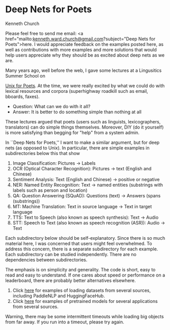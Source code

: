 # Deep Nets for Poets

Kenneth Church
<p>

Please feel free to send me email: <a
href="mailto:kenneth.ward.church@gmail.com?subject="Deep Nets for
Poets">here</a>.  I would appreciate feedback on the examples posted
here, as well as contributions with more examples and more solutions
that would help users appreciate why they should be as excited about
deep nets as we are.

<p>
Many years ago, well before the web, I gave some lectures at a
Lingusitics Summer School on

<a
href="https://web.stanford.edu/class/cs124/kwc-unix-for-poets.pdf">Unix
for Poets</a>.  At the time, we were really excited by what we could
do with lexical resources and corpora (superhighway roadkill such as
email, bboards, faxes).

<ul>
<li> Question: What can we do with it all?</li>
<li> Answer: It is better to do something simple than nothing at all</li>
</ul>

These lectures argued that poets (users such as linguists,
lexicographers, translators) can do simple things themselves.
Moreover, DIY (do it yourself) is more satisfying than begging for
"help" from a system admin.

<p>

In ``Deep Nets for Poets,'' I want to make a similar argument,
but for deep nets (as opposed to Unix).  In particular, there are simple
examples in subdirectories below this that show

<ol>
<li>Image Classification: Pictures &#8594; Labels </li>
<li>OCR (Optical Character Recognition): Pictures &#8594; text (English and Chinese)</li>
<li>Sentiment Analysis: Text (English and Chinese) &#8594; positive or negative</li>
<li>NER: Named Entity Recognition: Text &#8594; named entities (substrings with labels such as person and location)</li>
<li>QA: Question Answering (SQuAD): Questions (text) &#8594; Answers (spans (substrings))</li>
<li>MT: Machine Translation: Text in source language &#8594; Text in target language</li>
<li>TTS: Text to Speech (also known as speech synthesis): Text &#8594; Audio </li>
<li>STT: Speech to Text (also known as speech recognition (ASR)): Audio &#8594; Text</li>
</ol>

Each subdirectory below should be self-explanatory.  Since there is so
much material here, I was concerned that users might feel overwhelmed.
To address this concern, there is a separate subdirectory for each
example.  Each subdirectory can be studied independently.  There are
no dependencies between subdirectories.

<p>

The emphasis is on simplicity and generality.  The code is short, easy
to read and easy to understand.  If one cares about speed or
performance on a leaderboard, there are probably better alternatives
elsewhere.

<p>

<ol>
<li> Click <a href="datasets">here</a> for examples of loading datasets from several sources, including PaddleNLP and HuggingFaceHub.</li>
<li> Click <a href="pretrained/examples">here</a> for examples of pretrained models for several applications from several sources.</li>
</ol>


Warning, there may be some intermittent timeouts while loading big
objects from far away.  If you run into a timeout, please try again.